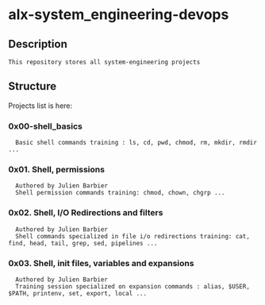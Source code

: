 # alx-system_engineering-devops

## Description
    This repository stores all system-engineering projects
    
## Structure
   Projects list is here:
   
   ### 0x00-shell_basics
      Basic shell commands training : ls, cd, pwd, chmod, rm, mkdir, rmdir ...
   ### 0x01. Shell, permissions
      Authored by Julien Barbier
      Shell permission commands training: chmod, chown, chgrp ...
   ### 0x02. Shell, I/O Redirections and filters
      Authored by Julien Barbier
      Shell commands specialized in file i/o redirections training: cat, find, head, tail, grep, sed, pipelines ...
   ### 0x03. Shell, init files, variables and expansions
      Authored by Julien Barbier
      Training session specialized on expansion commands : alias, $USER, $PATH, printenv, set, export, local ... 
